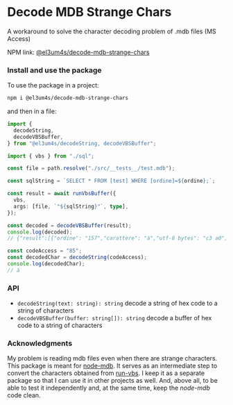 # Decode MDB Strange Chars

A workaround to solve the character decoding problem of .mdb files (MS Access)

NPM link: [@el3um4s/decode-mdb-strange-chars](https://www.npmjs.com/package/@el3um4s/decode-mdb-strange-chars)

### Install and use the package

To use the package in a project:

```bash
npm i @el3um4s/decode-mdb-strange-chars
```

and then in a file:

```ts
import {
  decodeString,
  decodeVBSBuffer,
} from "@el3um4s/decodeString, decodeVBSBuffer";

import { vbs } from "./sql";

const file = path.resolve("./src/__tests__/test.mdb");

const sqlString = `SELECT * FROM [test] WHERE [ordine]=${ordine};`;

const result = await runVbsBuffer({
  vbs,
  args: [file, `"${sqlString}"`, type],
});

const decoded = decodeVBSBuffer(result);
console.log(decoded);
// {"result":[{"ordine": "157","carattere": "à","utf-8 bytes": "c3 a0","descrizione": "LATIN SMALL LETTER A WITH GRAVE","codice win": "85"}]}

const codeAccess = "85";
const decodedChar = decodeString(codeAccess);
console.log(decodedChar);
// à
```

### API

- `decodeString(text: string): string` decode a string of hex code to a string of characters
- `decodeVBSBuffer(buffer: string[]): string` decode a buffer of hex code to a string of characters

### Acknowledgments

My problem is reading mdb files even when there are strange characters. This package is meant for [node-mdb](https://github.com/el3um4s/node-mdb). It serves as an intermediate step to convert the characters obtained from [run-vbs](https://github.com/el3um4s/run-vbs). I keep it as a separate package so that I can use it in other projects as well. And, above all, to be able to test it independently and, at the same time, keep the _node-mdb_ code clean.
